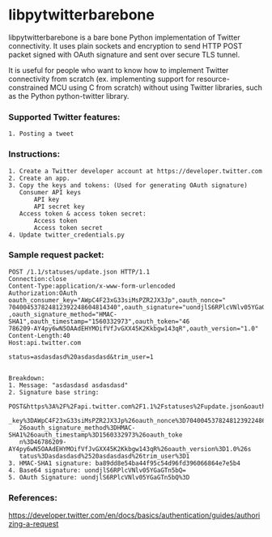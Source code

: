 # libpytwitterbarebone 


libpytwitterbarebone is a bare bone Python implementation of Twitter connectivity.
It uses plain sockets and encryption to send HTTP POST packet signed with OAuth signature and sent over secure TLS tunnel.

It is useful for people who want to know how to implement Twitter connectivity from scratch 
(ex. implementing support for resource-constrained MCU using C from scratch)
without using Twitter libraries, such as the Python python-twitter library.


### Supported Twitter features:

    1. Posting a tweet


### Instructions:

    1. Create a Twitter developer account at https://developer.twitter.com
    2. Create an app.
    3. Copy the keys and tokens: (Used for generating OAuth signature)
       Consumer API keys
           API key
           API secret key
       Access token & access token secret:
           Access token
           Access token secret
    4. Update twitter_credentials.py


### Sample request packet:

    POST /1.1/statuses/update.json HTTP/1.1
    Connection:close
    Content-Type:application/x-www-form-urlencoded
    Authorization:OAuth oauth_consumer_key="AWpC4F23xG33siMsPZR2JX3Jp",oauth_nonce="
    704004537824812392248604814340",oauth_signature="uondjlS6RPlcVNlv05YGaGTn5bQ%3D"
    ,oauth_signature_method="HMAC-SHA1",oauth_timestamp="1560332973",oauth_token="46
    786209-AY4py6wN5OAAdEHYMOifVfJvGXX45K2Kkbgw143qR",oauth_version="1.0"
    Content-Length:40
    Host:api.twitter.com

    status=asdasdasd%20asdasdasd&trim_user=1


    Breakdown:
    1. Message: "asdasdasd asdasdasd"
    2. Signature base string:
       POST&https%3A%2F%2Fapi.twitter.com%2F1.1%2Fstatuses%2Fupdate.json&oauth_consumer
       _key%3DAWpC4F23xG33siMsPZR2JX3Jp%26oauth_nonce%3D704004537824812392248604814340%
       26oauth_signature_method%3DHMAC-SHA1%26oauth_timestamp%3D1560332973%26oauth_toke
       n%3D46786209-AY4py6wN5OAAdEHYMOifVfJvGXX45K2Kkbgw143qR%26oauth_version%3D1.0%26s
       tatus%3Dasdasdasd%2520asdasdasd%26trim_user%3D1
    3. HMAC-SHA1 signature: ba89dd8e54ba44f95c54d96fd396066864e7e5b4
    4. Base64 signature: uondjlS6RPlcVNlv05YGaGTn5bQ=
    5. OAuth Signature: uondjlS6RPlcVNlv05YGaGTn5bQ%3D


### References:

https://developer.twitter.com/en/docs/basics/authentication/guides/authorizing-a-request
